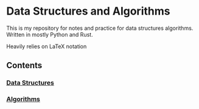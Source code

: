 # Data Structures and Algorithms

This is my repository for notes and practice for data structures algorithms. Written in mostly Python and Rust.

Heavily relies on LaTeX notation

## Contents

### [Data Structures](/datastructures/README.md)

### [Algorithms](/algorithms/README.md)
